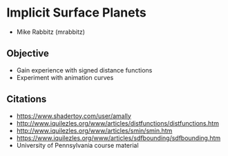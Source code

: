 # Implicit Surface Planets
- Mike Rabbitz (mrabbitz)

## Objective
- Gain experience with signed distance functions
- Experiment with animation curves

## Citations
- https://www.shadertoy.com/user/amally
- http://www.iquilezles.org/www/articles/distfunctions/distfunctions.htm
- http://www.iquilezles.org/www/articles/smin/smin.htm
- https://www.iquilezles.org/www/articles/sdfbounding/sdfbounding.htm
- University of Pennsylvania course material
